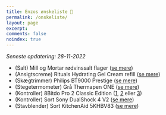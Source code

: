 ```yaml
---
title: Enzos ønskeliste 🎁
permalink: /onskeliste/
layout: page
excerpt: 
comments: false
noindex: true
---
```


*Seneste opdatering: 28-11-2022*
- (Salt) Mill og Mortar rødvinssalt flager ([se mere](https://www.helsam.dk/mad-drikke/kolonial/salt-bouillon-og-soja/roedvinssalt-i-flager-mill-mortar?id=13211))
- (Ansigtscreme) Rituals Hydrating Gel Cream refill ([se mere](https://www.rituals.com/en-nl/homme-24h-hydrating-face-cream-refill-1112279.html))
- (Skægtrimmer) Philips BT9000 Prestige ([se mere](https://www.elgiganten.dk/product/personlig-pleje-skonhed-velvare/barbering-harfjerning/skagtrimmer/philips-9000-prestige-skagtrimmer-bt981015/53148))
- (Stegetermometer) Grå Thermapen ONE ([se mere](https://www.kitchenone.dk/produkt/thermapen-one-termometer-graa/))
- (Kontroller) 8Bitdo Pro 2 Classic Edition ([1](https://www.maxgaming.dk/dk/kontroller-til-mobil/pro-2-bluetooth-gamepad-g-classic-edition), [2](https://www.amazon.de/-/en/6922621501695/dp/B08XY8SK9B?qu=eyJxc2MiOiIyLjk2IiwicXNhIjoiMi43NyIsInFzcCI6IjIuNTAifQ%3D%3D) eller [3](https://www.proshop.dk/Spil-tilbehoer/8Bitdo-Pro-2-Bluetooth-Gamepad-SN-Edition-Gamepad-Nintendo-Switch/2923708))
- (Kontroller) Sort Sony DualShock 4 V2 ([se mere](https://www.maxgaming.dk/dk/ps4-kontrollere/ps4-dualshock-4-wireless-controller-black-v2))
- (Stavblender) Sort KitchenAid 5KHBV83 ([se mere](https://www.proshop.dk/Blender/KitchenAid-Stavblender-5KHBV83EOB-180-W/3018005))

